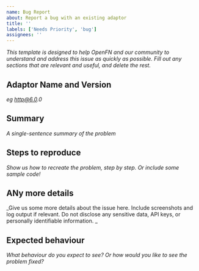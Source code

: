```yaml
---
name: Bug Report
about: Report a bug with an existing adaptor
title: ''
labels: ['Needs Priority', 'bug']
assignees: ''
---
```


_This template is designed to help OpenFN and our community to understand and
address this issue as quickly as possible. Fill out any sections that are
relevant and useful, and delete the rest._

## Adaptor Name and Version

_eg http@6.0.0_

## Summary

_A single-sentence summary of the problem_

## Steps to reproduce

_Show us how to recreate the problem, step by step. Or include some sample
code!_

## ANy more details

_Give us some more details about the issue here. Include screenshots and log
output if relevant. Do not disclose any sensitive data, API keys, or personally
identifiable information. _

## Expected behaviour

_What behaviour do you expect to see? Or how would you like to see the problem
fixed?_
